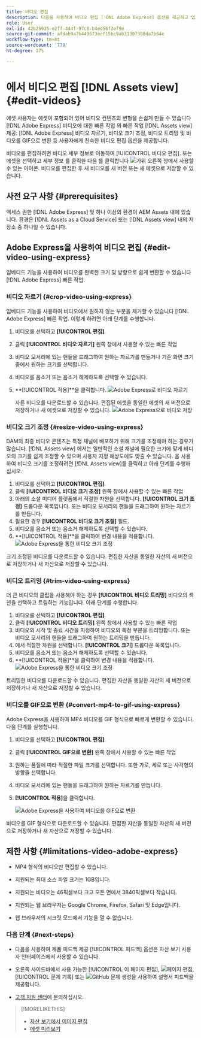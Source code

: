 ```yaml
---
title: 비디오 편집
description: 다음을 사용하여 비디오 편집 [!DNL Adobe Express] 옵션을 제공하고 업데이트된 비디오를 버전으로 저장합니다.
role: User
exl-id: 42b25935-e2ff-444f-97c8-b4ed56f3ef9e
source-git-commit: afdab9a7b449673ecf15bc9ab31307388da7b64e
workflow-type: tm+mt
source-wordcount: '779'
ht-degree: 17%

---
```


# 에서 비디오 편집 [!DNL Assets view] {#edit-videos}

에셋 사용자는 에셋이 포함되어 있어 비디오 컨텐츠의 변형을 손쉽게 만들 수 있습니다 [!DNL Adobe Express] 비디오에 대한 빠른 작업 의 빠른 작업 [!DNL Assets view] 제공: [!DNL Adobe Express] 비디오 자르기, 비디오 크기 조정, 비디오 트리밍 및 비디오를 GIF으로 변환 등 사용자에게 친숙한 비디오 편집 옵션을 제공합니다.

비디오를 편집하려면 비디오 세부 정보로 이동하여 [!UICONTROL 비디오 편집]. 또는 에셋을 선택하고 세부 정보 를 클릭한 다음 를 클릭합니다 ![가위](assets/do-not-localize/cut.svg) 오른쪽 창에서 사용할 수 있는 아이콘. 비디오를 편집한 후 새 비디오를 새 버전 또는 새 에셋으로 저장할 수 있습니다.

## 사전 요구 사항 {#prerequisites}

액세스 권한 [!DNL Adobe Express] 및 하나 이상의 환경이 AEM Assets 내에 있습니다. 환경은 [!DNL Assets as a Cloud Service] 또는 [!DNL Assets view] 내의 저장소 중 하나일 수 있습니다.

## Adobe Express을 사용하여 비디오 편집 {#edit-video-using-express}

임베디드 기능을 사용하여 비디오를 완벽한 크기 및 방향으로 쉽게 변환할 수 있습니다 [!DNL Adobe Express] 빠른 작업.

### 비디오 자르기 {#crop-video-using-express}

임베디드 기능을 사용하여 비디오에서 원하지 않는 부분을 제거할 수 있습니다 [!DNL Adobe Express] 빠른 작업. 이렇게 하려면 아래 단계를 수행합니다.

1. 비디오를 선택하고 **[!UICONTROL 편집]**.
2. 클릭 **[!UICONTROL 비디오 자르기]** 왼쪽 창에서 사용할 수 있는 빠른 작업
3. 비디오 모서리에 있는 핸들을 드래그하여 원하는 자르기를 만들거나 기존 화면 크기 중에서 원하는 크기를 선택합니다.
4. 비디오를 음소거 또는 음소거 해제하도록 선택할 수 있습니다.
5. **[!UICONTROL 적용]**을 클릭합니다.
   ![Adobe Express로 비디오 자르기](assets/adobe-express-crop-video.png)

   자른 비디오를 다운로드할 수 있습니다. 편집된 에셋을 동일한 에셋의 새 버전으로 저장하거나 새 에셋으로 저장할 수 있습니다. ![Adobe Express으로 비디오 저장](assets/adobe-express-save-video.png)

### 비디오 크기 조정 {#resize-video-using-express}

DAM의 최종 비디오 콘텐츠는 특정 채널에 배포하기 위해 크기를 조정해야 하는 경우가 많습니다. [!DNL Assets view] 에서는 일반적인 소셜 채널에 필요한 크기에 맞게 비디오의 크기를 쉽게 조정할 수 있으며 사용자 지정 해상도에도 맞출 수 있습니다. 을 사용하여 비디오 크기를 조정하려면 [!DNL Assets view]를 클릭하고 아래 단계를 수행하십시오.

1. 비디오를 선택하고 **[!UICONTROL 편집]**.
2. 클릭 **[!UICONTROL 비디오 크기 조정]** 왼쪽 창에서 사용할 수 있는 빠른 작업
3. 아래의 소셜 미디어 플랫폼에서 적절한 차원을 선택합니다. **[!UICONTROL 크기 조정]** 드롭다운 목록입니다. 또는 비디오 모서리의 핸들을 드래그하여 원하는 자르기를 만듭니다.
4. 필요한 경우 **[!UICONTROL 비디오 크기 조절]** 필드.
5. 비디오를 음소거 또는 음소거 해제하도록 선택할 수 있습니다.
6. **[!UICONTROL 적용]**을 클릭하여 변경 내용을 적용합니다.
   ![Adobe Express을 통한 비디오 크기 조정](assets/adobe-express-resize-video.png)

크기 조정된 비디오를 다운로드할 수 있습니다. 편집한 자산을 동일한 자산의 새 버전으로 저장하거나 새 자산으로 저장할 수 있습니다.

### 비디오 트리밍 {#trim-video-using-express}

더 큰 비디오의 클립을 사용해야 하는 경우 **[!UICONTROL 비디오 트리밍]** 비디오의 섹션을 선택하고 트림하는 기능입니다. 아래 단계를 수행합니다.

1. 비디오를 선택하고 **[!UICONTROL 편집]**.
2. 클릭 **[!UICONTROL 비디오 트리밍]** 왼쪽 창에서 사용할 수 있는 빠른 작업
3. 비디오의 시작 및 종료 시간을 지정하여 비디오의 특정 부분을 트리밍합니다. 또는 비디오 모서리의 핸들을 드래그하여 원하는 트리밍을 만듭니다.
4. 에서 적절한 차원을 선택합니다. **[!UICONTROL 크기]** 드롭다운 목록입니다.
5. 비디오를 음소거 또는 음소거 해제하도록 선택할 수 있습니다.
6. **[!UICONTROL 적용]**을 클릭하여 변경 내용을 적용합니다.
   ![Adobe Express을 통한 비디오 크기 조정](assets/adobe-express-trim-video.png)

트리밍한 비디오를 다운로드할 수 있습니다. 편집한 자산을 동일한 자산의 새 버전으로 저장하거나 새 자산으로 저장할 수 있습니다.

### 비디오를 GIF으로 변환 {#convert-mp4-to-gif-using-express}

Adobe Express을 사용하여 MP4 비디오를 GIF 형식으로 빠르게 변환할 수 있습니다. 다음 단계를 실행합니다.

1. 비디오를 선택하고 **[!UICONTROL 편집]**.
2. 클릭 **[!UICONTROL GIF으로 변환]** 왼쪽 창에서 사용할 수 있는 빠른 작업
3. 원하는 품질에 따라 적절한 파일 크기를 선택합니다. 또한 가로, 세로 또는 사각형의 방향을 선택합니다.
4. 비디오 모서리에 있는 핸들을 드래그하여 원하는 자르기를 만듭니다.
5. **[!UICONTROL 적용]**&#x200B;을 클릭합니다.

   ![Adobe Express을 사용하여 비디오를 GIF으로 변환](assets/adobe-express-convert-video-to-gif.png)

비디오를 GIF 형식으로 다운로드할 수 있습니다. 편집한 자산을 동일한 자산의 새 버전으로 저장하거나 새 자산으로 저장할 수 있습니다.

## 제한 사항 {#limitations-video-adobe-express}

* MP4 형식의 비디오만 편집할 수 있습니다.

* 지원되는 최대 소스 파일 크기는 1GB입니다.

* 지원되는 비디오는 46픽셀보다 크고 모든 면에서 3840픽셀보다 작습니다.

* 지원되는 웹 브라우저는 Google Chrome, Firefox, Safari 및 Edge입니다.

* 웹 브라우저의 시크릿 모드에서 기능을 열 수 없습니다.

### 다음 단계 {#next-steps}

* 다음을 사용하여 제품 피드백 제공 [!UICONTROL 피드백] 옵션은 자산 보기 사용자 인터페이스에서 사용할 수 있습니다.

* 오른쪽 사이드바에서 사용 가능한 [!UICONTROL 이 페이지 편집], ![페이지 편집](assets/do-not-localize/edit-page.png), [!UICONTROL 문제 기록] 또는 ![GitHub 문제 생성](assets/do-not-localize/github-issue.png)을 사용하여 설명서 피드백을 제공합니다.

* [고객 지원 센터](https://experienceleague.adobe.com/?support-solution=General#support)에 문의하십시오.

>[!MORELIKETHIS]
>
>* [자산 보기에서 이미지 편집](edit-images-assets-view.md)
>* [에셋 미리보기](navigate-assets-view.md)
